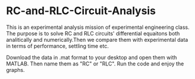 # RC-and-RLC-Circuit-Analysis

This is an experimental analysis mission of experimental engineering class.
The purpose is to solve RC and RLC circuits' differential equaitons both analitically and numerically.Then we compare them with experimental data in terms of performance, settling time etc.

Download the data in .mat format to your desktop and open them with MATLAB. Then name them as "RC" or "RLC". Run the code and enjoy the graphs. 
